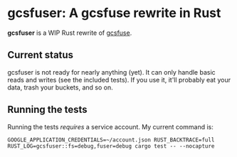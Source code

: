 # gcsfuser: A gcsfuse rewrite in Rust

[gcsfuse]: https://github.com/GoogleCloudPlatform/gcsfuse

**gcsfuser** is a WIP Rust rewrite of [gcsfuse].

## Current status

gcsfuser is not ready for nearly anything (yet). It can only handle basic reads
and writes (see the included tests). If you use it, it'll probably eat your
data, trash your buckets, and so on.

## Running the tests

Running the tests *requires* a service account. My current command is:

```
GOOGLE_APPLICATION_CREDENTIALS=~/account.json RUST_BACKTRACE=full RUST_LOG=gcsfuser::fs=debug,fuser=debug cargo test -- --nocapture
```

